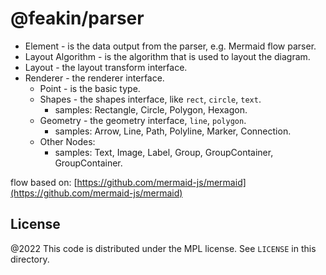 # @feakin/parser

- Element - is the data output from the parser, e.g. Mermaid flow parser.
- Layout Algorithm - is the algorithm that is used to layout the diagram.
- Layout - the layout transform interface.
- Renderer - the renderer interface.
  - Point - is the basic type. 
  - Shapes - the shapes interface, like `rect`, `circle`, `text`.
    - samples: Rectangle, Circle, Polygon, Hexagon.
  - Geometry - the geometry interface, `line`, `polygon`.
    - samples: Arrow, Line, Path, Polyline, Marker, Connection.
  - Other Nodes:
    - samples: Text, Image, Label, Group, GroupContainer, GroupContainer.

flow based on: [https://github.com/mermaid-js/mermaid](https://github.com/mermaid-js/mermaid)

## License

@2022 This code is distributed under the MPL license. See `LICENSE` in this directory.
